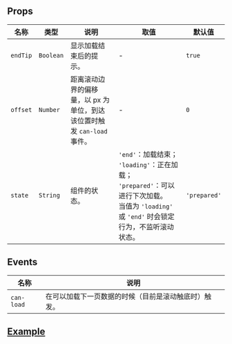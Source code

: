 ## Props

| 名称			| 类型		| 说明																| 取值																																		| 默认值			|
| ---			| ---		| ---																| ---																																		| ---			|
| `endTip`		| `Boolean`	| 显示加载结束后的提示。												| -																																			| `true`		|
| `offset`		| `Number`	| 距离滚动边界的偏移量，以 px 为单位，到达该位置时触发 `can-load` 事件。	| -																																			| `0`			|
| `state`		| `String`	| 组件的状态。														| `'end'`：加载结束；<br>`'loading'`：正在加载；<br>`'prepared'`：可以进行下次加载。<br>当值为 `'loading'` 或 `'end'` 时会锁定行为，不监听滚动状态。	| `'prepared'`	|

## Events

| 名称			| 说明											|
| ---			| ---											|
| `can-load`	| 在可以加载下一页数据的时候（目前是滚动触底时）触发。	|

## [Example](http://localhost/demo/load-more)